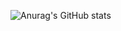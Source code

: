 ![Anurag's GitHub stats](https://github-readme-stats.vercel.app/api?username=PurplePegasuss&show_icons=true&theme=dark)
